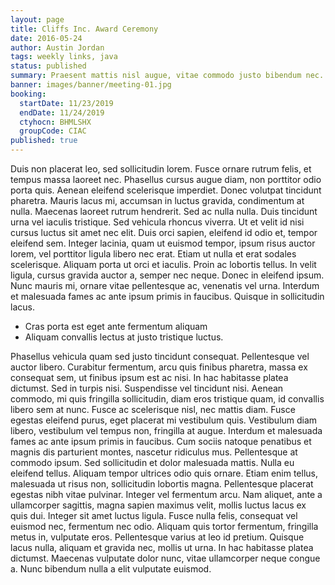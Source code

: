 ```yaml
---
layout: page
title: Cliffs Inc. Award Ceremony
date: 2016-05-24
author: Austin Jordan
tags: weekly links, java
status: published
summary: Praesent mattis nisl augue, vitae commodo justo bibendum nec. Donec.
banner: images/banner/meeting-01.jpg
booking:
  startDate: 11/23/2019
  endDate: 11/24/2019
  ctyhocn: BHMLSHX
  groupCode: CIAC
published: true
---
```

Duis non placerat leo, sed sollicitudin lorem. Fusce ornare rutrum felis, et tempus massa laoreet nec. Phasellus cursus augue diam, non porttitor odio porta quis. Aenean eleifend scelerisque imperdiet. Donec volutpat tincidunt pharetra. Mauris lacus mi, accumsan in luctus gravida, condimentum at nulla. Maecenas laoreet rutrum hendrerit. Sed ac nulla nulla. Duis tincidunt urna vel iaculis tristique. Sed vehicula rhoncus viverra. Ut et velit id nisi cursus luctus sit amet nec elit. Duis orci sapien, eleifend id odio et, tempor eleifend sem. Integer lacinia, quam ut euismod tempor, ipsum risus auctor lorem, vel porttitor ligula libero nec erat.
Etiam ut nulla et erat sodales scelerisque. Aliquam porta ut orci et iaculis. Proin ac lobortis tellus. In velit ligula, cursus gravida auctor a, semper nec neque. Donec in eleifend ipsum. Nunc mauris mi, ornare vitae pellentesque ac, venenatis vel urna. Interdum et malesuada fames ac ante ipsum primis in faucibus. Quisque in sollicitudin lacus.

* Cras porta est eget ante fermentum aliquam
* Aliquam convallis lectus at justo tristique luctus.

Phasellus vehicula quam sed justo tincidunt consequat. Pellentesque vel auctor libero. Curabitur fermentum, arcu quis finibus pharetra, massa ex consequat sem, ut finibus ipsum est ac nisi. In hac habitasse platea dictumst. Sed in turpis nisi. Suspendisse vel tincidunt nisi. Aenean commodo, mi quis fringilla sollicitudin, diam eros tristique quam, id convallis libero sem at nunc. Fusce ac scelerisque nisl, nec mattis diam. Fusce egestas eleifend purus, eget placerat mi vestibulum quis. Vestibulum diam libero, vestibulum vel tempus non, fringilla at augue. Interdum et malesuada fames ac ante ipsum primis in faucibus. Cum sociis natoque penatibus et magnis dis parturient montes, nascetur ridiculus mus. Pellentesque at commodo ipsum.
Sed sollicitudin et dolor malesuada mattis. Nulla eu eleifend tellus. Aliquam tempor ultrices odio quis ornare. Etiam enim tellus, malesuada ut risus non, sollicitudin lobortis magna. Pellentesque placerat egestas nibh vitae pulvinar. Integer vel fermentum arcu. Nam aliquet, ante a ullamcorper sagittis, magna sapien maximus velit, mollis luctus lacus ex quis dui. Integer sit amet luctus ligula. Fusce nulla felis, consequat vel euismod nec, fermentum nec odio. Aliquam quis tortor fermentum, fringilla metus in, vulputate eros. Pellentesque varius at leo id pretium. Quisque lacus nulla, aliquam et gravida nec, mollis ut urna. In hac habitasse platea dictumst. Maecenas vulputate dolor nunc, vitae ullamcorper neque congue a. Nunc bibendum nulla a elit vulputate euismod.
